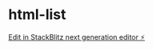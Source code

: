 # html-list

[Edit in StackBlitz next generation editor ⚡️](https://stackblitz.com/~/github.com/Soumik-Maity/html-list)